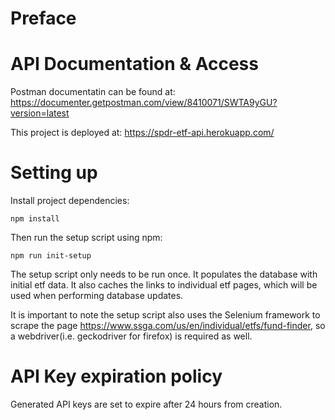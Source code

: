 # Preface 

# API Documentation & Access
Postman documentatin can be found at: https://documenter.getpostman.com/view/8410071/SWTA9yGU?version=latest

This project is deployed at: https://spdr-etf-api.herokuapp.com/

# Setting up
Install project dependencies:

`npm install`

Then run the setup script using npm:

`npm run init-setup`

The setup script only needs to be run once. It populates the database with initial etf data. It also caches the links to individual etf pages, which will be used when performing database updates.

It is important to note the setup script also uses the Selenium framework to scrape the page https://www.ssga.com/us/en/individual/etfs/fund-finder, so a webdriver(i.e. geckodriver for firefox) is required as well.

# API Key expiration policy
Generated API keys are set to expire after 24 hours from creation.